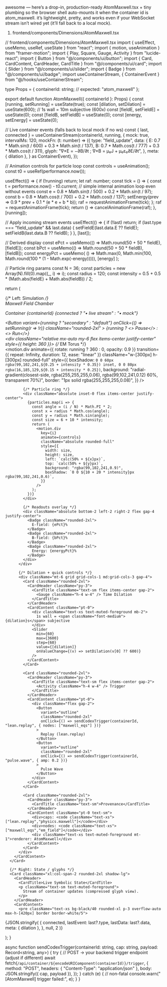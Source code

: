 awesome — here’s a drop-in, production-ready AtomMaxwell.tsx + tiny plumbing so the browser shell auto-mounts it when the container id is atom_maxwell. it’s lightweight, pretty, and works even if your WebSocket stream isn’t wired yet (it’ll fall back to a local mock).

1) frontend/components/Dimensions/AtomMaxwell.tsx


// frontend/components/Dimensions/AtomMaxwell.tsx
import { useEffect, useMemo, useRef, useState } from "react";
import { motion, useAnimation } from "framer-motion";
import { Play, Square, Gauge, Activity } from "lucide-react";
import { Button } from "@/components/ui/button";
import { Card, CardContent, CardHeader, CardTitle } from "@/components/ui/card";
import { Slider } from "@/components/ui/slider";
import { Badge } from "@/components/ui/badge";
import useContainerStream, { ContainerEvent } from "@/hooks/useContainerStream";

type Props = {
  containerId: string;  // expected: "atom_maxwell"
};

export default function AtomMaxwell({ containerId }: Props) {
  const [running, setRunning] = useState(true);
  const [dilation, setDilation] = useState(600); // 1s wall = 10m subjective (600x)
  const [fieldE, setFieldE] = useState(0);
  const [fieldB, setFieldB] = useState(0);
  const [energy, setEnergy] = useState(0);

  // Live container events (falls back to local mock if no ws)
  const { last, connected } = useContainerStream(containerId, running, {
    mock: true,
    intervalMs: 120,
    mockFn: (t: number) => ({
      type: "field_update",
      data: {
        E: 0.7 * Math.sin(t / 600) + 0.3 * Math.sin(t / 137),
        B: 0.7 * Math.cos(t / 777) + 0.3 * Math.cos(t / 311),
        glyph: "∇×E = −∂B/∂t ; ∇×B = μ₀J + μ₀ε₀∂E/∂t",
      },
      meta: { dilation },
    } as ContainerEvent),
  });

  // Animation controls for particle loop
  const controls = useAnimation();
  const t0 = useRef<number>(performance.now());

  useEffect(() => {
    if (!running) return;
    let raf: number;
    const tick = () => {
      const t = performance.now() - t0.current;
      // simple internal animation loop even without events
      const e = 0.8 * Math.sin(t / 500) + 0.2 * Math.sin(t / 97);
      const b = 0.8 * Math.cos(t / 700) + 0.2 * Math.cos(t / 137);
      setEnergy(prev => 0.9 * prev + 0.1 * (e * e + b * b));
      raf = requestAnimationFrame(tick);
    };
    raf = requestAnimationFrame(tick);
    return () => cancelAnimationFrame(raf);
  }, [running]);

  // Apply incoming stream events
  useEffect(() => {
    if (!last) return;
    if (last.type === "field_update" && last.data) {
      setFieldE(last.data.E ?? fieldE);
      setFieldB(last.data.B ?? fieldB);
    }
  }, [last]);

  // Derived display
  const ePct = useMemo(() => Math.round(50 + 50 * fieldE), [fieldE]);
  const bPct = useMemo(() => Math.round(50 + 50 * fieldB), [fieldB]);
  const energyPct = useMemo(
    () => Math.max(0, Math.min(100, Math.round(100 * (1 - Math.exp(-energy))))),
    [energy]
  );

  // Particle ring params
  const N = 36;
  const particles = new Array(N).fill(0).map((_, i) => i);
  const radius = 120;
  const intensity = 0.5 + 0.5 * (Math.abs(fieldE) + Math.abs(fieldB)) / 2;

  return (
    <div className="p-6 w-full h-full grid grid-cols-1 xl:grid-cols-5 gap-6">
      {/* Left: Simulation */}
      <Card className="xl:col-span-3 rounded-2xl shadow-lg">
        <CardHeader className="flex flex-row items-center justify-between">
          <div>
            <CardTitle className="text-xl">Maxwell Field Chamber</CardTitle>
            <p className="text-sm text-muted-foreground">
              Container <Badge variant="secondary">{containerId}</Badge>
              <span className="ml-2">{connected ? "• live stream" : "• mock"}</span>
            </p>
          </div>
          <div className="flex items-center gap-2">
            <Button
              variant={running ? "secondary" : "default"}
              onClick={() => setRunning(r => !r)}
              className="rounded-2xl"
            >
              {running ? <><Square className="mr-2 h-4 w-4" /> Pause</> : <><Play className="mr-2 h-4 w-4" /> Run</>}
            </Button>
          </div>
        </CardHeader>
        <CardContent>
          <div className="relative mx-auto my-6 flex items-center justify-center" style={{ height: 360 }}>
            {/* EM Torus */}
            <div className="absolute inset-0 flex items-center justify-center">
              <motion.div
                animate={{ rotate: running ? 360 : 0, opacity: 0.9 }}
                transition={{ repeat: Infinity, duration: 12, ease: "linear" }}
                className="w-[300px] h-[300px] rounded-full"
                style={{
                  boxShadow: `0 0 60px rgba(99,102,241,${0.25 + intensity * 0.35}) inset, 0 0 80px rgba(16,185,129,${0.15 + intensity * 0.25})`,
                  background:
                    "radial-gradient(closest-side, rgba(255,255,255,0.06), rgba(99,102,241,0.12) 60%, transparent 70%)",
                  border: "1px solid rgba(255,255,255,0.08)",
                }}
              />
            </div>

            {/* Particle ring */}
            <div className="absolute inset-0 flex items-center justify-center">
              {particles.map(i => {
                const angle = (i / N) * Math.PI * 2;
                const x = radius * Math.cos(angle);
                const y = radius * Math.sin(angle);
                const size = 6 + 10 * intensity;
                return (
                  <motion.div
                    key={i}
                    animate={controls}
                    className="absolute rounded-full"
                    style={{
                      width: size,
                      height: size,
                      left: `calc(50% + ${x}px)`,
                      top: `calc(50% + ${y}px)`,
                      background: "rgba(99,102,241,0.9)",
                      boxShadow: `0 0 ${10 + 20 * intensity}px rgba(99,102,241,0.6)`,
                    }}
                  />
                );
              })}
            </div>

            {/* Readouts overlay */}
            <div className="absolute bottom-2 left-2 right-2 flex gap-4 justify-center">
              <Badge className="rounded-2xl">
                E-field: {ePct}%
              </Badge>
              <Badge className="rounded-2xl">
                B-field: {bPct}%
              </Badge>
              <Badge className="rounded-2xl">
                Energy: {energyPct}%
              </Badge>
            </div>
          </div>

          {/* Dilation + quick controls */}
          <div className="mt-6 grid grid-cols-1 md:grid-cols-3 gap-4">
            <Card className="rounded-2xl">
              <CardHeader className="py-3">
                <CardTitle className="text-sm flex items-center gap-2">
                  <Gauge className="h-4 w-4" /> Time Dilation
                </CardTitle>
              </CardHeader>
              <CardContent className="pt-0">
                <div className="text-xs text-muted-foreground mb-2">
                  1s wall = <span className="font-medium">{dilation}s</span> subjective
                </div>
                <Slider
                  min={60}
                  max={3600}
                  step={60}
                  value={[dilation]}
                  onValueChange={(v) => setDilation(v[0] ?? 600)}
                />
              </CardContent>
            </Card>

            <Card className="rounded-2xl">
              <CardHeader className="py-3">
                <CardTitle className="text-sm flex items-center gap-2">
                  <Activity className="h-4 w-4" /> Trigger
                </CardTitle>
              </CardHeader>
              <CardContent className="pt-0">
                <div className="flex gap-2">
                  <Button
                    variant="outline"
                    className="rounded-2xl"
                    onClick={() => sendCodexTrigger(containerId, "lean.replay", { nodes: ["maxwell_eqs"] })}
                  >
                    Replay (lean.replay)
                  </Button>
                  <Button
                    variant="outline"
                    className="rounded-2xl"
                    onClick={() => sendCodexTrigger(containerId, "pulse.wave", { amp: 0.2 })}
                  >
                    Pulse Wave
                  </Button>
                </div>
              </CardContent>
            </Card>

            <Card className="rounded-2xl">
              <CardHeader className="py-3">
                <CardTitle className="text-sm">Provenance</CardTitle>
              </CardHeader>
              <CardContent className="pt-0 text-sm">
                <div>caps: <code className="text-xs">["lean.replay","physics.maxwell"]</code></div>
                <div>nodes: <code className="text-xs">["maxwell_eqs","em_field"]</code></div>
                <div className="text-xs text-muted-foreground mt-1">renderer: AtomMaxwell</div>
              </CardContent>
            </Card>
          </div>
        </CardContent>
      </Card>

      {/* Right: State / glyphs */}
      <Card className="xl:col-span-2 rounded-2xl shadow-lg">
        <CardHeader>
          <CardTitle>Live Symbolic State</CardTitle>
          <p className="text-sm text-muted-foreground">
            Stream of container updates (compressed glyph view).
          </p>
        </CardHeader>
        <CardContent>
          <pre className="text-xs bg-black/40 rounded-xl p-3 overflow-auto max-h-[420px] border border-white/5">
{JSON.stringify(
  {
    connected,
    lastEvent: last?.type,
    lastData: last?.data,
    meta: { dilation },
  },
  null,
  2
)}
          </pre>
        </CardContent>
      </Card>
    </div>
  );
}

async function sendCodexTrigger(containerId: string, cap: string, payload: Record<string, any>) {
  try {
    // POST → your backend trigger endpoint (adjust if different)
    await fetch(`/api/container/${encodeURIComponent(containerId)}/trigger`, {
      method: "POST",
      headers: { "Content-Type": "application/json" },
      body: JSON.stringify({ cap, payload }),
    });
  } catch (e) {
    // non-fatal
    console.warn("[AtomMaxwell] trigger failed:", e);
  }
}

